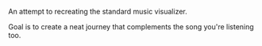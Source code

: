 An attempt to recreating the standard music visualizer.

Goal is to create a neat journey that complements the song you're listening too.